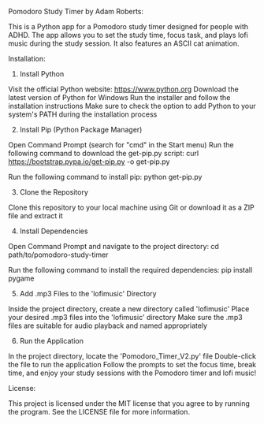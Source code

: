 Pomodoro Study Timer by Adam Roberts:

This is a Python app for a Pomodoro study timer designed for people with ADHD. The app allows you to set the study time, focus task, and plays lofi music during the study session. It also features an ASCII cat animation.



Installation:

1. Install Python

Visit the official Python website: https://www.python.org
Download the latest version of Python for Windows
Run the installer and follow the installation instructions
Make sure to check the option to add Python to your system's PATH during the installation process

2. Install Pip (Python Package Manager)

Open Command Prompt (search for "cmd" in the Start menu)
Run the following command to download the get-pip.py script:
curl https://bootstrap.pypa.io/get-pip.py -o get-pip.py

Run the following command to install pip:
python get-pip.py

3. Clone the Repository

Clone this repository to your local machine using Git or download it as a ZIP file and extract it

4. Install Dependencies

Open Command Prompt and navigate to the project directory:
cd path/to/pomodoro-study-timer

Run the following command to install the required dependencies:
pip install pygame

5. Add .mp3 Files to the 'lofimusic' Directory

Inside the project directory, create a new directory called 'lofimusic'
Place your desired .mp3 files into the 'lofimusic' directory
Make sure the .mp3 files are suitable for audio playback and named appropriately

6. Run the Application

In the project directory, locate the 'Pomodoro_Timer_V2.py' file
Double-click the file to run the application
Follow the prompts to set the focus time, break time, and enjoy your study sessions with the Pomodoro timer and lofi music!


License:

This project is licensed under the MIT license that you agree to by running the program. See the LICENSE file for more information.
